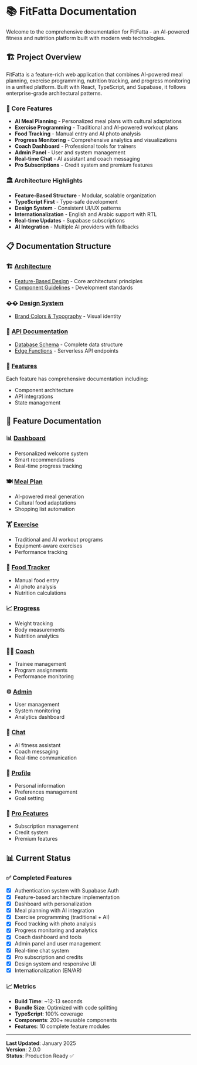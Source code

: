# 📚 FitFatta Documentation

Welcome to the comprehensive documentation for FitFatta - an AI-powered fitness and nutrition platform built with modern web technologies.

## 🏗️ **Project Overview**

FitFatta is a feature-rich web application that combines AI-powered meal planning, exercise programming, nutrition tracking, and progress monitoring in a unified platform. Built with React, TypeScript, and Supabase, it follows enterprise-grade architectural patterns.

### **🎯 Core Features**
- **AI Meal Planning** - Personalized meal plans with cultural adaptations
- **Exercise Programming** - Traditional and AI-powered workout plans  
- **Food Tracking** - Manual entry and AI photo analysis
- **Progress Monitoring** - Comprehensive analytics and visualizations
- **Coach Dashboard** - Professional tools for trainers
- **Admin Panel** - User and system management
- **Real-time Chat** - AI assistant and coach messaging
- **Pro Subscriptions** - Credit system and premium features

### **🏛️ Architecture Highlights**
- **Feature-Based Structure** - Modular, scalable organization
- **TypeScript First** - Type-safe development
- **Design System** - Consistent UI/UX patterns
- **Internationalization** - English and Arabic support with RTL
- **Real-time Updates** - Supabase subscriptions
- **AI Integration** - Multiple AI providers with fallbacks

## 📋 **Documentation Structure**

### **🏗️ [Architecture](./architecture/)**
- [Feature-Based Design](./architecture/README.md) - Core architectural principles
- [Component Guidelines](./guidelines/component-guidelines.md) - Development standards

### **�� [Design System](./design-system/)**
- [Brand Colors & Typography](./design-system/README.md) - Visual identity

### **🔧 [API Documentation](./api/)**
- [Database Schema](./api/database-schema.md) - Complete data structure
- [Edge Functions](./api/edge-functions.md) - Serverless API endpoints

### **🚀 [Features](./features/)**
Each feature has comprehensive documentation including:
- Component architecture
- API integrations
- State management

## 🎯 **Feature Documentation**

### **📊 [Dashboard](./features/dashboard/)**
- Personalized welcome system
- Smart recommendations
- Real-time progress tracking

### **🍽️ [Meal Plan](./features/meal-plan/)**
- AI-powered meal generation
- Cultural food adaptations
- Shopping list automation

### **🏋️ [Exercise](./features/exercise/)**
- Traditional and AI workout programs
- Equipment-aware exercises
- Performance tracking

### **📱 [Food Tracker](./features/food-tracker/)**
- Manual food entry
- AI photo analysis
- Nutrition calculations

### **📈 [Progress](./features/progress/)**
- Weight tracking
- Body measurements
- Nutrition analytics

### **👨‍💼 [Coach](./features/coach/)**
- Trainee management
- Program assignments
- Performance monitoring

### **⚙️ [Admin](./features/admin/)**
- User management
- System monitoring
- Analytics dashboard

### **💬 [Chat](./features/chat/)**
- AI fitness assistant
- Coach messaging
- Real-time communication

### **👤 [Profile](./features/profile/)**
- Personal information
- Preferences management
- Goal setting

### **💎 [Pro Features](./features/pro/)**
- Subscription management
- Credit system
- Premium features

## 📊 **Current Status**

### **✅ Completed Features**
- [x] Authentication system with Supabase Auth
- [x] Feature-based architecture implementation
- [x] Dashboard with personalization
- [x] Meal planning with AI integration
- [x] Exercise programming (traditional + AI)
- [x] Food tracking with photo analysis
- [x] Progress monitoring and analytics
- [x] Coach dashboard and tools
- [x] Admin panel and user management
- [x] Real-time chat system
- [x] Pro subscription and credits
- [x] Design system and responsive UI
- [x] Internationalization (EN/AR)

### **📈 Metrics**
- **Build Time**: ~12-13 seconds
- **Bundle Size**: Optimized with code splitting
- **TypeScript**: 100% coverage
- **Components**: 200+ reusable components
- **Features**: 10 complete feature modules

---

**Last Updated**: January 2025  
**Version**: 2.0.0  
**Status**: Production Ready ✅

